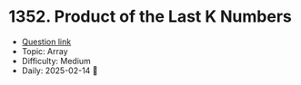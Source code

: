 # 1352. Product of the Last K Numbers

- [Question link](https://leetcode.com/problems/product-of-the-last-k-numbers)
- Topic: Array
- Difficulty: Medium
- Daily: 2025-02-14 💖
